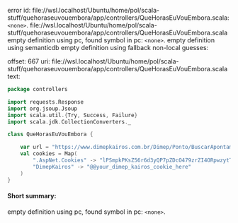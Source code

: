 error id: file://wsl.localhost/Ubuntu/home/pol/scala-stuff/quehoraseuvouembora/app/controllers/QueHorasEuVouEmbora.scala:`<none>`.
file://wsl.localhost/Ubuntu/home/pol/scala-stuff/quehoraseuvouembora/app/controllers/QueHorasEuVouEmbora.scala
empty definition using pc, found symbol in pc: `<none>`.
empty definition using semanticdb
empty definition using fallback
non-local guesses:

offset: 667
uri: file://wsl.localhost/Ubuntu/home/pol/scala-stuff/quehoraseuvouembora/app/controllers/QueHorasEuVouEmbora.scala
text:
```scala
package controllers

import requests.Response
import org.jsoup.Jsoup
import scala.util.{Try, Success, Failure}
import scala.jdk.CollectionConverters._

class QueHorasEuVouEmbora {

    var url = "https://www.dimepkairos.com.br/Dimep/Ponto/BuscarApontamentos"
    val cookies = Map(
        ".AspNet.Cookies" -> "lPSmpkPKsZ56r6d3yQP7pZDcO479zrZI4ORpwzytTd1f6RZC9z6ERypI24uyZzzzhhgaLomOAZn3-VXdliiswqbLb40lv1bjIqaOm1Z8es44oJddpnbmcUU1L3K6nrCVWpVlzElED0fGumbWoeiTi3fzJ0SCd_wX0JSbp43_7zx1KBGBklH_HhdhH6nZunPcVaFWEcPewxT63O2NDX5_wAGW9YpndodzGwXsMHxvb09REc9-l8ROAdG6hghmJ-MwkTy2vRo-Ki4h_-KtL4TOtn9B9GhKGs_R5ZZMAnwdd5g_pv_t6f9ALgkGtweR7CwzXXfUQw",
        "DimepKairos" -> "@@your_dimep_kairos_cookie_here"
    )
}

```


#### Short summary: 

empty definition using pc, found symbol in pc: `<none>`.